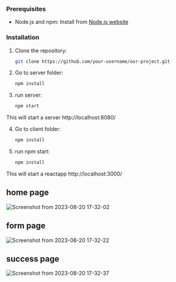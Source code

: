 
### Prerequisites

- Node.js and npm: Install from [Node.js website](https://nodejs.org/)

### Installation

1. Clone the repository:

   ```sh
   git clone https://github.com/your-username/our-project.git
   ``` 
2. Go to server folder:

   ```sh
   npm install
    ```    
3. run server:

   ```sh
   npm start
    ```      
This will start a server  http://localhost:8080/  

4. Go to client folder:

   ```sh
   npm install

    ```
5. run npm start:

   ```sh
   npm install
    ```      
This will start a reactapp  http://localhost:3000/  

## home page

![Screenshot from 2023-08-20 17-32-02](https://github.com/vipin-2023/Task/assets/109500059/1e641cd9-2bf4-4916-a1cd-0bb7ca3fa72c)

## form page

![Screenshot from 2023-08-20 17-32-22](https://github.com/vipin-2023/Task/assets/109500059/9a0b297c-b8b5-4f21-b7f9-20f7d12e72eb)

## success page

![Screenshot from 2023-08-20 17-32-37](https://github.com/vipin-2023/Task/assets/109500059/51fdc58a-bf79-4dac-be5b-b379aa5673fc)



